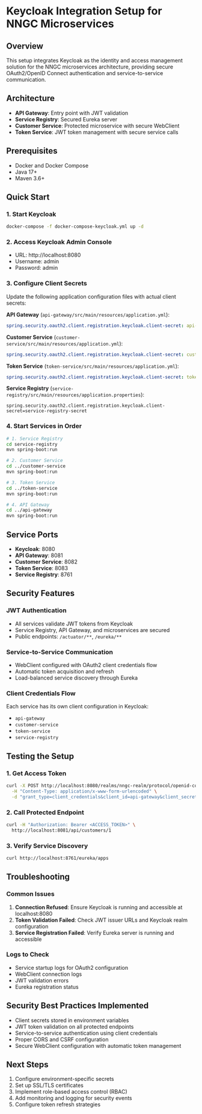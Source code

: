 # Keycloak Integration Setup for NNGC Microservices

## Overview
This setup integrates Keycloak as the identity and access management solution for the NNGC microservices architecture, providing secure OAuth2/OpenID Connect authentication and service-to-service communication.

## Architecture
- **API Gateway**: Entry point with JWT validation
- **Service Registry**: Secured Eureka server
- **Customer Service**: Protected microservice with secure WebClient
- **Token Service**: JWT token management with secure service calls

## Prerequisites
- Docker and Docker Compose
- Java 17+
- Maven 3.6+

## Quick Start

### 1. Start Keycloak
```bash
docker-compose -f docker-compose-keycloak.yml up -d
```

### 2. Access Keycloak Admin Console
- URL: http://localhost:8080
- Username: admin
- Password: admin

### 3. Configure Client Secrets
Update the following application configuration files with actual client secrets:

**API Gateway** (`api-gateway/src/main/resources/application.yml`):
```yaml
spring.security.oauth2.client.registration.keycloak.client-secret: api-gateway-secret
```

**Customer Service** (`customer-service/src/main/resources/application.yml`):
```yaml
spring.security.oauth2.client.registration.keycloak.client-secret: customer-service-secret
```

**Token Service** (`token-service/src/main/resources/application.yml`):
```yaml
spring.security.oauth2.client.registration.keycloak.client-secret: token-service-secret
```

**Service Registry** (`service-registry/src/main/resources/application.properties`):
```properties
spring.security.oauth2.client.registration.keycloak.client-secret=service-registry-secret
```

### 4. Start Services in Order
```bash
# 1. Service Registry
cd service-registry
mvn spring-boot:run

# 2. Customer Service
cd ../customer-service
mvn spring-boot:run

# 3. Token Service
cd ../token-service
mvn spring-boot:run

# 4. API Gateway
cd ../api-gateway
mvn spring-boot:run
```

## Service Ports
- **Keycloak**: 8080
- **API Gateway**: 8081
- **Customer Service**: 8082
- **Token Service**: 8083
- **Service Registry**: 8761

## Security Features

### JWT Authentication
- All services validate JWT tokens from Keycloak
- Service Registry, API Gateway, and microservices are secured
- Public endpoints: `/actuator/**`, `/eureka/**`

### Service-to-Service Communication
- WebClient configured with OAuth2 client credentials flow
- Automatic token acquisition and refresh
- Load-balanced service discovery through Eureka

### Client Credentials Flow
Each service has its own client configuration in Keycloak:
- `api-gateway`
- `customer-service` 
- `token-service`
- `service-registry`

## Testing the Setup

### 1. Get Access Token
```bash
curl -X POST http://localhost:8080/realms/nngc-realm/protocol/openid-connect/token \
  -H "Content-Type: application/x-www-form-urlencoded" \
  -d "grant_type=client_credentials&client_id=api-gateway&client_secret=api-gateway-secret"
```

### 2. Call Protected Endpoint
```bash
curl -H "Authorization: Bearer <ACCESS_TOKEN>" \
  http://localhost:8081/api/customers/1
```

### 3. Verify Service Discovery
```bash
curl http://localhost:8761/eureka/apps
```

## Troubleshooting

### Common Issues
1. **Connection Refused**: Ensure Keycloak is running and accessible at localhost:8080
2. **Token Validation Failed**: Check JWT issuer URLs and Keycloak realm configuration
3. **Service Registration Failed**: Verify Eureka server is running and accessible

### Logs to Check
- Service startup logs for OAuth2 configuration
- WebClient connection logs
- JWT validation errors
- Eureka registration status

## Security Best Practices Implemented
- Client secrets stored in environment variables
- JWT token validation on all protected endpoints
- Service-to-service authentication using client credentials
- Proper CORS and CSRF configuration
- Secure WebClient configuration with automatic token management

## Next Steps
1. Configure environment-specific secrets
2. Set up SSL/TLS certificates
3. Implement role-based access control (RBAC)
4. Add monitoring and logging for security events
5. Configure token refresh strategies